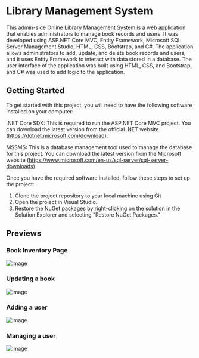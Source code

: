 # Library Management System

This admin-side Online Library Management System is a web application that enables administrators to manage book records and users. It was developed using ASP.NET Core MVC, Entity Framework, Microsoft SQL Server Management Studio, HTML, CSS, Bootstrap, and C#. The application allows administrators to add, update, and delete book records and users, and it uses Entity Framework to interact with data stored in a database. The user interface of the application was built using HTML, CSS, and Bootstrap, and C# was used to add logic to the application.

## Getting Started

To get started with this project, you will need to have the following software installed on your computer:

.NET Core SDK: This is required to run the ASP.NET Core MVC project. You can download the latest version from the official .NET website (https://dotnet.microsoft.com/download).

MSSMS: This is a database management tool used to manage the database for this project. You can download the latest version from the Microsoft website (https://www.microsoft.com/en-us/sql-server/sql-server-downloads).

Once you have the required software installed, follow these steps to set up the project:
1. Clone the project repository to your local machine using Git
2. Open the project in Visual Studio.
3. Restore the NuGet packages by right-clicking on the solution in the Solution Explorer and selecting "Restore NuGet Packages."

## Previews

### Book Inventory Page


![image](https://user-images.githubusercontent.com/92548627/209511552-0e15ef3e-b529-4a15-84ae-0fbe5ae65a81.png)


### Updating a book


![image](https://user-images.githubusercontent.com/92548627/209511674-ac8853ef-bc61-4749-8b74-5211385117c3.png)


### Adding  a user


![image](https://user-images.githubusercontent.com/92548627/209511738-379ab407-58fd-485b-9658-0842407256ce.png)


### Managing a user


![image](https://user-images.githubusercontent.com/92548627/209511774-258e9c98-2f88-4f14-a925-55f87e48e4ff.png)

